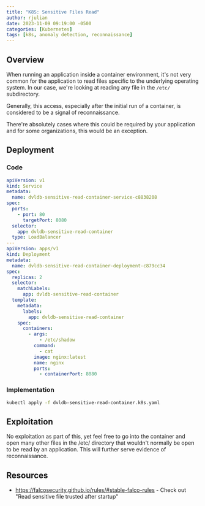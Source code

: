 ```yaml
---
title: "K8S: Sensitive Files Read"
author: rjulian
date: 2023-11-09 09:19:00 -0500
categories: [Kubernetes]
tags: [k8s, anomaly detection, reconnaissance]
---
```


## Overview

When running an application inside a container environment, it's not very common for the application to read files specific to the underlying operating system. In our case, we're looking at reading any file in the `/etc/` subdirectory.

Generally, this access, especially after the initial run of a container, is considered to be a signal of reconnaissance. 

There're absolutely cases where this could be required by your application and for some organizations, this would be an exception.

## Deployment

### Code
```yaml
apiVersion: v1
kind: Service
metadata:
  name: dvldb-sensitive-read-container-service-c8838208
spec:
  ports:
    - port: 80
      targetPort: 8080
  selector:
    app: dvldb-sensitive-read-container
  type: LoadBalancer
---
apiVersion: apps/v1
kind: Deployment
metadata:
  name: dvldb-sensitive-read-container-deployment-c879cc34
spec:
  replicas: 2
  selector:
    matchLabels:
      app: dvldb-sensitive-read-container
  template:
    metadata:
      labels:
        app: dvldb-sensitive-read-container
    spec:
      containers:
        - args:
            - /etc/shadow
          command:
            - cat
          image: nginx:latest
          name: nginx
          ports:
            - containerPort: 8080
```

### Implementation

```bash
kubectl apply -f dvldb-sensitive-read-container.k8s.yaml
```

## Exploitation

No exploitation as part of this, yet feel free to go into the container and open many other files in the /etc/ directory that wouldn't normally be open to be read by an application. This will further serve evidence of reconnaissance. 

## Resources

* https://falcosecurity.github.io/rules/#stable-falco-rules - Check out "Read sensitive file trusted after startup"
